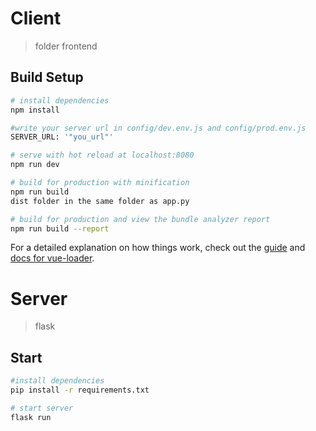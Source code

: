 # Client

> folder frontend

## Build Setup

``` bash
# install dependencies
npm install

#write your server url in config/dev.env.js and config/prod.env.js
SERVER_URL: '"you_url"'

# serve with hot reload at localhost:8080
npm run dev

# build for production with minification
npm run build
dist folder in the same folder as app.py

# build for production and view the bundle analyzer report
npm run build --report
```

For a detailed explanation on how things work, check out the [guide](http://vuejs-templates.github.io/webpack/) and [docs for vue-loader](http://vuejs.github.io/vue-loader).

# Server

> flask

## Start

``` bash
#install dependencies
pip install -r requirements.txt

# start server
flask run
